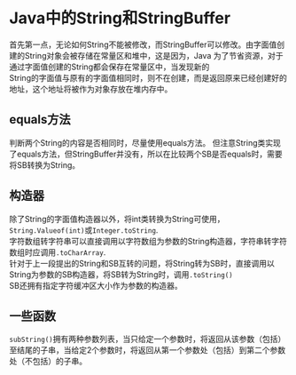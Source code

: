 # Java中的String和StringBuffer

首先第一点，无论如何String不能被修改，而StringBuffer可以修改。由字面值创建的String对象会被存储在常量区和堆中，这是因为，Java 为了节省资源，对于通过字面值创建的String都会保存在常量区中，当发现新的  
String的字面值与原有的字面值相同时，则不在创建，而是返回原来已经创建好的地址，这个地址将被作为对象存放在堆内存中。

## equals方法
判断两个String的内容是否相同时，尽量使用equals方法。 但注意String类实现了equals方法，但StringBuffer并没有，所以在比较两个SB是否equals时，需要将SB转换为String。

## 构造器
除了String的字面值构造器以外，将int类转换为String可使用，`String.Valueof(int)`或`Integer.toString`.  
字符数组转字符串可以直接调用以字符数组为参数的String构造器，字符串转字符数组时应调用`.toCharArray`.  
针对于上一段提出的String和SB互转的问题，将String转为SB时，直接调用以String为参数的SB构造器，将SB转为String时，调用`.toString()`  
SB还拥有指定字符缓冲区大小作为参数的构造器。

## 一些函数
`subString()`拥有两种参数列表，当只给定一个参数时，将返回从该参数（包括）至结尾的子串，当给定2个参数时，将返回从第一个参数处（包括）到第二个参数处（不包括）的子串。